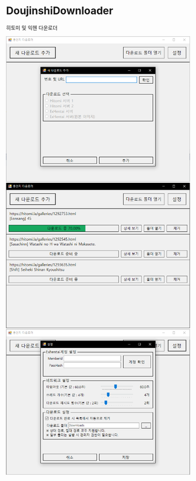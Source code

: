 # DoujinshiDownloader

히토미 및 익헨 다운로더

![Example1.png](./Example1.png)
![Example2.png](./Example2.png)
![Example3.png](./Example3.png)
